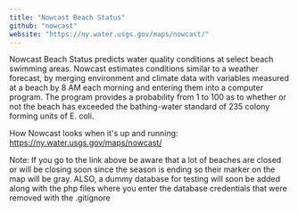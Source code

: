 ```yaml
---
title: "Nowcast Beach Status"
github: "nowcast"
website: "https://ny.water.usgs.gov/maps/nowcast/"
---
```


Nowcast Beach Status predicts water quality conditions at select beach swimming areas. Nowcast estimates conditions similar to a weather forecast, by merging environment and climate data with variables measured at a beach by 8 AM each morning and entering them into a computer program. The program provides a probability from 1 to 100 as to whether or not the beach has exceeded the bathing-water standard of 235 colony forming units of E. coli.

How Nowcast looks when it's up and running: https://ny.water.usgs.gov/maps/nowcast/

Note: If you go to the link above be aware that a lot of beaches are closed or will be closing soon since the season is ending so their marker on the map will be gray. ALSO, a dummy database for testing will soon be added along with the php files where you enter the database credentials that were removed with the .gitignore
